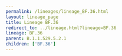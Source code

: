 ```yaml
---
permalink: /lineages/lineage_BF.36.html
layout: lineage_page
title: Lineage BF.36
redirect_to: ../lineage.html?lineage=BF.36
lineage: BF.36
parent: B.1.1.529.5.2.1
children: ['BF.36']
---
```

